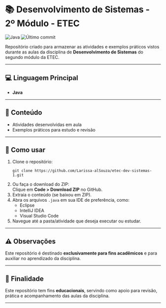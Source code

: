   <h1>📚 Desenvolvimento de Sistemas - 2º Módulo - ETEC</h1>

  <p>
    <img src="https://img.shields.io/badge/language-Java-red" alt="Java" />
    <img src="https://img.shields.io/github/last-commit/Larissa-alSouza/etec-dev-sistemas-1" alt="Último commit" />
  </p>

  <p>
    Repositório criado para armazenar as atividades e exemplos práticos vistos durante as aulas da disciplina de <strong>Desenvolvimento de Sistemas</strong> do segundo módulo da ETEC.
  </p>

  <hr />

  <h2>💻 Linguagem Principal</h2>
  <ul>
    <li><strong>Java</strong></li>
  </ul>

  <hr />

  <h2>📂 Conteúdo</h2>
  <ul>
    <li>Atividades desenvolvidas em aula</li>
    <li>Exemplos práticos para estudo e revisão</li>
  </ul>

  <hr />

  <h2>🚀 Como usar</h2>
  <ol>
    <li>
      Clone o repositório:
      <pre><code>git clone https://github.com/Larissa-alSouza/etec-dev-sistemas-1.git</code></pre>
    </li>
    <li>Ou faça o download do ZIP:<br />
      Clique em <strong>Code &gt; Download ZIP</strong> no GitHub.
    </li>
    <li>Extraia o conteúdo (se baixou em ZIP).</li>
    <li>
      Abra os arquivos <code>.java</code> em sua IDE de preferência, como:
      <ul>
        <li>Eclipse</li>
        <li>IntelliJ IDEA</li>
        <li>Visual Studio Code</li>
      </ul>
    </li>
    <li>Navegue até a pasta/atividade que deseja executar ou estudar.</li>
  </ol>

  <hr />

  <h2>⚠️ Observações</h2>
  <p>Este repositório é destinado <strong>exclusivamente para fins acadêmicos</strong> e para auxiliar no aprendizado da disciplina.</p>

  <hr />

  <h2>🎯 Finalidade</h2>
  <p>Este repositório tem fins <strong>educacionais</strong>, servindo como apoio para revisão, prática e acompanhamento das aulas da disciplina.</p>

  <hr />
